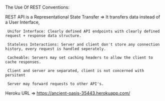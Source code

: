 The Use Of REST Conventions:

REST API is a Representational State Transfer => 
     It transfers data instead of a User Interface,
	
     Unifor Interface: Clearly defined API endpoints with clearly defined request + response data structure.
	
     Stateless Interactions: Server and client don't store any connection history, every request is handled seperately.
	
     Cacheable: Servers may set caching headers to allow the client to cache responses.
	
     Client and server are separated, client is not concerned with persitent 
	
     Server may forward requests to other API's.


Heroku URL => https://ancient-oasis-35443.herokuapp.com/

